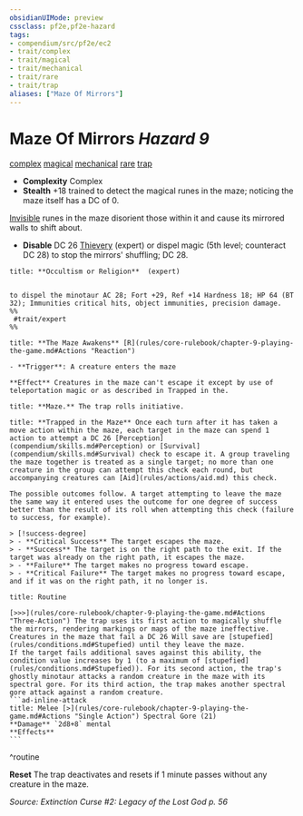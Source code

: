 ```yaml
---
obsidianUIMode: preview
cssclass: pf2e,pf2e-hazard
tags:
- compendium/src/pf2e/ec2
- trait/complex
- trait/magical
- trait/mechanical
- trait/rare
- trait/trap
aliases: ["Maze Of Mirrors"]
---
```

# Maze Of Mirrors *Hazard 9*  
[complex](complex.md "Complex Hazard Trait")  [magical](magical.md "Magical Item Trait")  [mechanical](mechanical.md "Mechanical Hazard Trait")  [rare](rare.md "Rare Rarity Trait")  [trap](trap.md "Trap Hazard Trait")  

- **Complexity** Complex
- **Stealth** +18 trained to detect the magical runes in the maze; noticing the maze itself has a DC of 0.  

[Invisible](conditions.md#Invisible) runes in the maze disorient those within it and cause its mirrored walls to shift about.

- **Disable** DC 26 [Thievery](skills.md#Thievery) (expert) or dispel magic (5th level; counteract DC 28) to stop the mirrors' shuffling; DC 28.  

```ad-embed-ability
title: **Occultism or Religion**  (expert)


to dispel the minotaur AC 28; Fort +29, Ref +14 Hardness 18; HP 64 (BT 32); Immunities critical hits, object immunities, precision damage.  
%%
 #trait/expert 
%%
```
```ad-embed-ability
title: **The Maze Awakens** [R](rules/core-rulebook/chapter-9-playing-the-game.md#Actions "Reaction")

- **Trigger**: A creature enters the maze

**Effect** Creatures in the maze can't escape it except by use of teleportation magic or as described in Trapped in the.
```
```ad-embed-ability
title: **Maze.** The trap rolls initiative.
```
```ad-embed-ability
title: **Trapped in the Maze** Once each turn after it has taken a move action within the maze, each target in the maze can spend 1 action to attempt a DC 26 [Perception](compendium/skills.md#Perception) or [Survival](compendium/skills.md#Survival) check to escape it. A group traveling the maze together is treated as a single target; no more than one creature in the group can attempt this check each round, but accompanying creatures can [Aid](rules/actions/aid.md) this check.

The possible outcomes follow. A target attempting to leave the maze the same way it entered uses the outcome for one degree of success better than the result of its roll when attempting this check (failure to success, for example).

> [!success-degree] 
> - **Critical Success** The target escapes the maze.
> - **Success** The target is on the right path to the exit. If the target was already on the right path, it escapes the maze.
> - **Failure** The target makes no progress toward escape.
> - **Critical Failure** The target makes no progress toward escape, and if it was on the right path, it no longer is.
```

````ad-pf2-summary
title: Routine

[>>>](rules/core-rulebook/chapter-9-playing-the-game.md#Actions "Three-Action") The trap uses its first action to magically shuffle the mirrors, rendering markings or maps of the maze ineffective. Creatures in the maze that fail a DC 26 Will save are [stupefied](rules/conditions.md#Stupefied) until they leave the maze.
If the target fails additional saves against this ability, the condition value increases by 1 (to a maximum of [stupefied](rules/conditions.md#Stupefied)). For its second action, the trap's ghostly minotaur attacks a random creature in the maze with its spectral gore. For its third action, the trap makes another spectral gore attack against a random creature.
```ad-inline-attack
title: Melee [>](rules/core-rulebook/chapter-9-playing-the-game.md#Actions "Single Action") Spectral Gore (21)
**Damage** `2d8+8` mental 
**Effects**
```
````
^routine

**Reset** The trap deactivates and resets if 1 minute passes without any creature in the maze.  

*Source: Extinction Curse #2: Legacy of the Lost God p. 56*